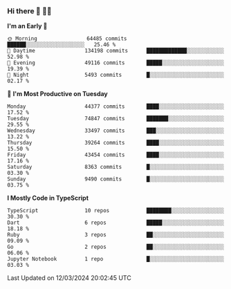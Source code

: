 ### Hi there 👋 🧑‍💻



<!--START_SECTION:waka-->
**I'm an Early 🐤** 

```text
🌞 Morning                64485 commits       ██████░░░░░░░░░░░░░░░░░░░   25.46 % 
🌆 Daytime                134198 commits      █████████████░░░░░░░░░░░░   52.98 % 
🌃 Evening                49116 commits       █████░░░░░░░░░░░░░░░░░░░░   19.39 % 
🌙 Night                  5493 commits        █░░░░░░░░░░░░░░░░░░░░░░░░   02.17 % 
```
📅 **I'm Most Productive on Tuesday** 

```text
Monday                   44377 commits       ████░░░░░░░░░░░░░░░░░░░░░   17.52 % 
Tuesday                  74847 commits       ███████░░░░░░░░░░░░░░░░░░   29.55 % 
Wednesday                33497 commits       ███░░░░░░░░░░░░░░░░░░░░░░   13.22 % 
Thursday                 39264 commits       ████░░░░░░░░░░░░░░░░░░░░░   15.50 % 
Friday                   43454 commits       ████░░░░░░░░░░░░░░░░░░░░░   17.16 % 
Saturday                 8363 commits        █░░░░░░░░░░░░░░░░░░░░░░░░   03.30 % 
Sunday                   9490 commits        █░░░░░░░░░░░░░░░░░░░░░░░░   03.75 % 
```


**I Mostly Code in TypeScript** 

```text
TypeScript               10 repos            ████████░░░░░░░░░░░░░░░░░   30.30 % 
Dart                     6 repos             █████░░░░░░░░░░░░░░░░░░░░   18.18 % 
Ruby                     3 repos             ██░░░░░░░░░░░░░░░░░░░░░░░   09.09 % 
Go                       2 repos             ██░░░░░░░░░░░░░░░░░░░░░░░   06.06 % 
Jupyter Notebook         1 repo              █░░░░░░░░░░░░░░░░░░░░░░░░   03.03 % 
```




 Last Updated on 12/03/2024 20:02:45 UTC
<!--END_SECTION:waka-->


